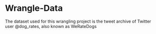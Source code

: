# Wrangle-Data
The dataset used for this wrangling project is the tweet archive of Twitter user @dog_rates, also known as WeRateDogs
